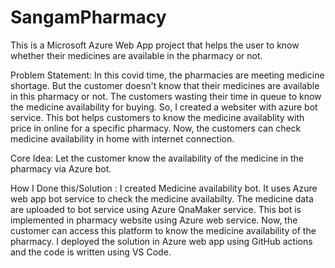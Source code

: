 # SangamPharmacy
This is a Microsoft Azure Web App project that helps the user to know whether their medicines are available in the pharmacy or not.

Problem Statement: In this covid time, the pharmacies are meeting medicine shortage. But the customer doesn't know that their medicines are available in this pharmacy or not. The customers wasting their time in queue to know the medicine availability for buying. So, I created a websiter with azure bot service. This bot helps customers to know the medicine availablity with price in online for a specific pharmacy. Now, the customers can check medicine availability in home with internet connection.

Core Idea: Let the customer know the availability of the medicine in the pharmacy via Azure bot.

How I Done this/Solution : I created Medicine availability bot. It uses Azure web app bot service to check the medicine availabilty. The medicine data are uploaded to bot service using Azure QnaMaker service. This bot is implemented in pharmacy website using Azure web service. Now, the customer can access this platform to know the medicine availability of the pharmacy. I deployed the solution in Azure web app using GitHub actions and the code is written using VS Code.
